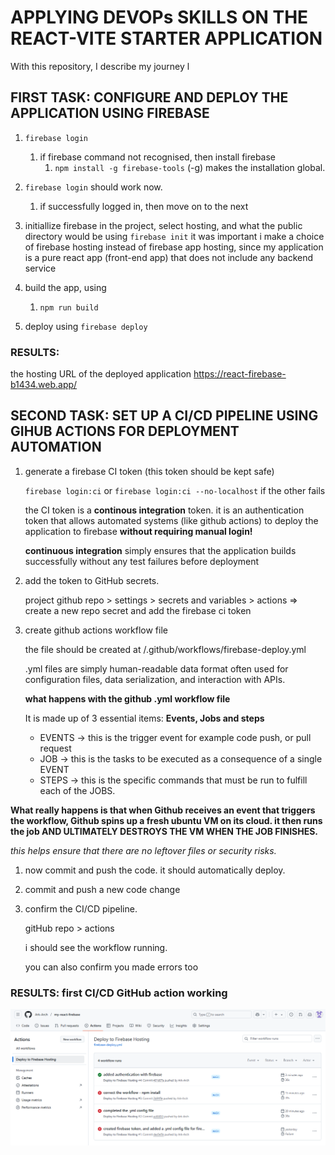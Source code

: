 # APPLYING DEVOPs SKILLS ON THE REACT-VITE STARTER APPLICATION
With this repository, I describe my journey l

## FIRST TASK: CONFIGURE AND DEPLOY THE APPLICATION USING FIREBASE
1. `firebase login`
    1. if firebase command not recognised, then install firebase
        1. `npm install -g firebase-tools` (-g) makes the installation global.
2. `firebase login` should work now.
    1. if successfully logged in, then move on to the next
3. initiallize firebase in the project, select hosting, and what the public directory would be using `firebase init` 
    it was important i make a choice of firebase hosting instead of firebase app hosting, since my application is a pure react app (front-end app) that does not include any backend service

4. build the app, using 
    1. `npm run build`
5. deploy using `firebase deploy`

### RESULTS:
the hosting URL of the deployed application
https://react-firebase-b1434.web.app/ 

## SECOND TASK: SET UP A CI/CD PIPELINE USING GIHUB ACTIONS FOR DEPLOYMENT AUTOMATION
1. generate a firebase CI token (this token should be kept safe)
    
    `firebase login:ci` or `firebase login:ci --no-localhost` if the other fails
    
    the CI token is a **continous integration** token. it is an authentication token that allows automated systems (like github actions) to deploy the application to firebase **without requiring manual login!** 
    
    **continuous integration** simply ensures that the application builds successfully without any test failures before deployment
    
2. add the token to GitHub secrets.
    
    project github repo > settings > secrets and variables > actions ⇒ create a new repo secret and add the firebase ci token
    
3. create github actions workflow file
    
    the file should be created at /.github/workflows/firebase-deploy.yml
    
    .yml files are simply human-readable data format often used for configuration files, data serialization, and interaction with APIs.
    
    **what happens with the github .yml workflow file**
    
    It is made up of 3 essential items: **Events, Jobs and steps**
    
    - EVENTS → this is the trigger event for example code push, or pull request
    - JOB → this is the tasks to be executed as a consequence of  a single EVENT
    - STEPS → this is the specific commands that must be run to fulfill each of the JOBS.

**What really happens is that when Github receives an event that triggers the workflow, Github spins up a fresh ubuntu VM on its cloud. it then runs the job AND ULTIMATELY DESTROYS THE VM WHEN THE JOB FINISHES.** 

*this helps ensure that there are no leftover files or security risks.*

1. now commit and push the code. it should automatically deploy.
2. commit and push a new code change
3. confirm the CI/CD pipeline.
    
    gitHub repo > actions
    
    i should see the workflow running.
    
    you can also confirm you made errors too
### RESULTS: first CI/CD GitHub action working
![alt text](image.png)